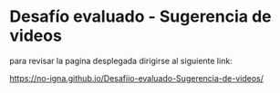 # Desafío evaluado - Sugerencia de videos

para revisar la pagina desplegada dirigirse al siguiente link:

https://no-igna.github.io/Desafiio-evaluado-Sugerencia-de-videos/
